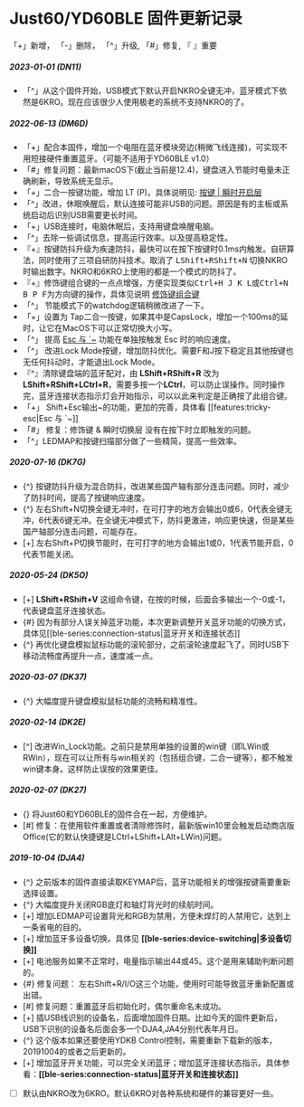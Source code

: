 # Just60/YD60BLE 固件更新记录

「+」新增， 「-」删除， 「^」升级,  「#」修复,  『 』重要

##### 2023-01-01 (DN11) 
- 「^」从这个固件开始，USB模式下默认开启NKRO全键无冲，蓝牙模式下依然是6KRO。现在应该很少人使用极老的系统不支持NKRO的了。

##### 2022-06-13 (DM6D) 
- 「+」配合本固件，增加一个电阻在蓝牙模块旁边(稍微飞线连接)，可实现不用短接硬件重置蓝牙。（可能不适用于YD60BLE v1.0）
- 「#」修复问题：最新macOS下(截止当前是12.4)，键盘进入节能时电量未正确刷新，导致系统无显示。
- 「+」二合一按键功能，增加 LT (P)。具体说明见: [按键 | 瞬时开启层](/edit-keymap/layer-tap-key.md)
- 「^」改进，休眠唤醒后，默认连接可能非USB的问题。原因是有的主板或系统启动后识别USB需要更长时间。
- 「+」USB连接时，电脑休眠后，支持用键盘唤醒电脑。
-  「^」去除一些调试信息，提高运行效率。以及提高稳定性。
- 『+』按键防抖升级为疾速防抖，最快可以在按下按键时0.1ms内触发。自研算法，同时使用了三项自研防抖技术。取消了 <kbd>LShift+RShift+N</kbd> 切换NKRO时输出数字。NKRO和6KRO上使用的都是一个模式的防抖了。
- 『+』修饰键组合键的一点点增强，方便实现类似<kbd>Ctrl+H J K L</kbd>或<kbd>Ctrl+N B P F</kbd>为方向键的操作，具体见说明 [修饰键组合键](edit-keymap/mods-key.md)
- 「^」 节能模式下的watchdog逻辑稍微改进了一下。
- 「+」设置为 Tap二合一按键，如果其中是CapsLock，增加一个100ms的延时，让它在MacOS下可以正常切换大小写。
- 「^」 提高 [Esc 与 \`\~](/features/tricky-esc) 功能在单独按触发 Esc 时的响应速度。
- 「^」 改进Lock Mode按键，增加防抖优化。需要F和J按下稳定且其他按键也无任何抖动时，才能退出Lock Mode。
- 『^』清除键盘端的蓝牙配对，由 **LShift+RShift+R** 改为 **LShift+RShift+LCtrl+R**，需要多按一个**LCtrl**，可以防止误操作。同时操作完，蓝牙连接状态指示灯会开始指示，可以以此来判定是正确按了此组合键。
- 「+」 Shift+Esc输出\~的功能，更加的完善，具体看 [[features:tricky-esc|Esc 与 \`\~]]
- 「#」 修复：修饰键 & 瞬时切换层 没有在按下时立即触发的问题。
- 「^」LEDMAP和按键扫描部分做了一些精简，提高一些效率。

##### 2020-07-16 (DK7G)
  - {^} 按键防抖升级为混合防抖，改进某些国产轴有部分连击问题。同时，减少了防抖时间，提高了按键响应速度。
  - {^} 左右Shift+N切换全键无冲时，在可打字的地方会输出0或6，0代表全键无冲，6代表6键无冲。在全键无冲模式下，防抖更激进，响应更快速，但是某些国产轴部分连击问题，可能存在。
  - [+] 左右Shift+P切换节能时，在可打字的地方会输出1或0，1代表节能开启，0代表节能关闭。

##### 2020-05-24 (DK5O)
  - [+] **LShift+RShift+V** 这组命令键，在按的时候，后面会多输出一个-0或-1，代表键盘蓝牙连接状态。
  - {#} 因为有部分人误关掉蓝牙功能，本次更新调整开关蓝牙功能的切换方式，具体见[[ble-series:connection-status|蓝牙开关和连接状态]]
  - {^} 再优化键盘模拟鼠标功能的滚轮部分，之前滚轮速度起飞了。同时USB下移动流畅度再提升一点，速度减一点。

##### 2020-03-07 (DK37)
  - {^} 大幅度提升键盘模拟鼠标功能的流畅和精准性。

##### 2020-02-14 (DK2E)
  - [^] 改进Win_Lock功能。之前只是禁用单独的设置的win键（即LWin或RWin），现在可以让所有与win相关的（包括组合键，二合一键等），都不触发win键本身。这样防止误按的效果更佳。

##### 2020-02-07 (DK27)
  - {} 将Just60和YD60BLE的固件合在一起，方便维护。
  - [#] 修复：在使用软件重置或者清除修饰时，最新版win10里会触发启动商店版Office(它的默认快捷键是LCtrl+LShift+LAlt+LWin)问题。

##### 2019-10-04 (DJA4)
  - {^} 之前版本的固件直接读取KEYMAP后，蓝牙功能相关的增强按键需要重新选择设置。
  - {^} 大幅度提升关闭RGB底灯和轴灯背光时的续航时间。
  - [+] 增加LEDMAP可设置背光和RGB为禁用，方便未焊灯的人禁用它，达到上一条省电的目的。
  - [+] 增加蓝牙多设备切换。具体见 __[[ble-series:device-switching|多设备切换]]__
  - [+] 电池服务如果不正常时，电量指示输出44或45。这个是用来辅助判断问题的。
  - {#} 修复问题： 左右Shift+R/I/O这三个功能，使用时可能导致蓝牙重新配置或出错。
  - [#] 修复问题：重置蓝牙后初始化时，偶尔重命名未成功。
  - [+] 插USB线识别的设备名，后面增加固件日期。比如今天的固件更新后，USB下识别的设备名后面会多一个DJA4,JA4分别代表年月日。
  - {^} 这个版本如果还要使用YDKB Control控制，需要重新下载新的版本，20191004的或者之后更新的。
  - [+] 增加蓝牙开关功能，可以完全关闭蓝牙；增加蓝牙连接状态指示。具体参看：__[[ble-series:connection-status|蓝牙开关和连接状态]]__
  - [ ] 默认由NKRO改为6KRO。默认6KRO对各种系统和硬件的兼容更好一些。


